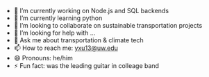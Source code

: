 - 🔭 I’m currently working on Node.js and SQL backends
- 🌱 I’m currently learning python
- 👯 I’m looking to collaborate on sustainable transportation projects
- 🤔 I’m looking for help with ...
- 💬 Ask me about transportation & climate tech
- 📫 How to reach me: yxu13@uw.edu
- 😄 Pronouns: he/him
- ⚡ Fun fact: was the leading guitar in colleage band

<!--
**yxx-dev/yxx-dev** is a ✨ _special_ ✨ repository because its `README.md` (this file) appears on your GitHub profile.

Here are some ideas to get you started:

- 🔭 I’m currently working on ...
- 🌱 I’m currently learning ...
- 👯 I’m looking to collaborate on ...
- 🤔 I’m looking for help with ...
- 💬 Ask me about ...
- 📫 How to reach me: ...
- 😄 Pronouns: ...
- ⚡ Fun fact: ...
-->
